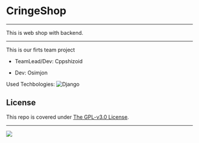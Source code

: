 # CringeShop
---

This is web shop with backend.

---
This is our firts team project


* TeamLead/Dev: Cppshizoid

* Dev: Osimjon

Used Techbologies:
![Django](https://img.shields.io/badge/django-%23092E20.svg?style=for-the-badge&logo=django&logoColor=white)

## License

This repo is covered under [The GPL-v3.0 License](LICENSE).

---
![](https://img.shields.io/tokei/lines/github/cppshizoidS/CringeShop)
